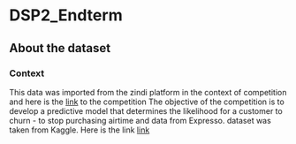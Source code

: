 # DSP2_Endterm
## About the dataset
### Context
This data was imported from the zindi platform in the context of competition and here is the [link](https://zindi.africa/competitions/expresso-churn-prediction) to the competition
The objective of the competition is to develop a predictive model that determines the likelihood for a customer to churn - to stop purchasing airtime and data from Expresso.
dataset was taken from Kaggle.
Here is the link [link](https://www.kaggle.com/datasets/hamzaghanmi/expresso-churn-prediction-challenge?select=Train.csv)

